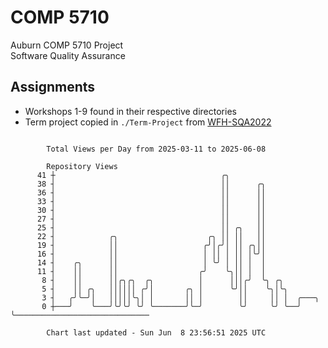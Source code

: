 # COMP 5710
Auburn COMP 5710 Project  
Software Quality Assurance

## Assignments
- Workshops 1-9 found in their respective directories
- Term project copied in `./Term-Project` from [WFH-SQA2022](https://github.com/wumphlett/WFH-SQA2022-AUBURN)

```

        Total Views per Day from 2025-03-11 to 2025-06-08

        Repository Views
      41 ┼                                     ╭╮
      38 ┤                                     ││      ╭╮
      36 ┤                                     ││      ││
      33 ┤                                     ││      ││
      30 ┤                                     ││      ││
      27 ┤                                     ││      ││
      25 ┤                                     ││ ╭╮   ││
      22 ┤            ╭╮                    ╭╮ ││ ││   ││
      19 ┤            ││                   ╭╯│╭╯│ ││ ╭╮││
      16 ┤            ││                   │ ││ │ ││ │╰╯│
      14 ┤    ╭╮      ││                   │ ╰╯ │ ││ │  │
      11 ┤    ││      ││                  ╭╯    ╰╮││ │  │
       8 ┤    ││      ││╭╮╭╮  ╭╮          │      │││╭╯  ╰╮ ╭╮
       5 ┤    ││ ╭╮   ││││││ ╭╯│       ╭╮ │      ╰╯││    ╰╮│╰╮
       3 ┤   ╭╯╰─╯│   │││││╰╮│ │       ││ │        ││     ││ │  ╭───╮
       0 ┼───╯    ╰───╯╰╯╰╯ ╰╯ ╰───────╯╰─╯        ╰╯     ╰╯ ╰──╯   ╰──────────────────────────────

        Chart last updated - Sun Jun  8 23:56:51 2025 UTC
        
```
